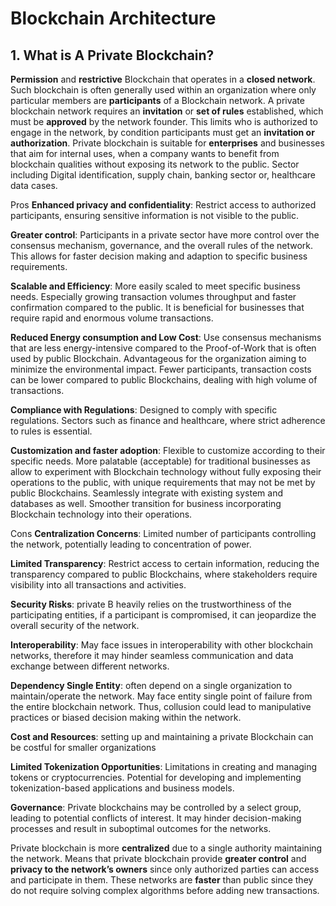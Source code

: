 # Blockchain Architecture
## 1. What is A Private Blockchain?

**Permission** and **restrictive** Blockchain that operates in a **closed network**. Such blockchain is often generally used within an organization where only particular members are **participants** of a Blockchain network. A private blockchain network requires an **invitation** or **set of rules** established, which must be **approved** by the network founder. This limits who is authorized to engage in the network, by condition participants must get an **invitation or authorization**. Private blockchain is suitable for **enterprises** and businesses that aim for internal uses, when a company wants to benefit from blockchain qualities without exposing its network to the public. Sector including Digital identification, supply chain, banking sector or, healthcare data cases. 

Pros
**Enhanced privacy and confidentiality**: Restrict access to authorized participants, ensuring sensitive information is not visible to the public.

**Greater control**: Participants in a private sector have more control over the consensus mechanism, governance, and the overall rules of the network. This allows for faster decision making and adaption to specific business requirements.

**Scalable and Efficiency**: More easily scaled to meet specific business needs. Especially growing transaction volumes throughput and faster confirmation compared to the public. It is beneficial for businesses that require rapid and enormous volume transactions.

**Reduced Energy consumption and Low Cost**: Use consensus mechanisms that are less energy-intensive compared to the Proof-of-Work that is often used by public Blockchain. Advantageous for the organization aiming to minimize the environmental impact. Fewer participants, transaction costs can be lower compared to public Blockchains, dealing with high volume of transactions.

**Compliance with Regulations**: Designed to comply with specific regulations. Sectors such as finance and healthcare, where strict adherence to rules is essential.

**Customization and faster adoption**: Flexible to customize according to their specific needs. More palatable (acceptable) for traditional businesses as allow to experiment with Blockchain technology without fully exposing their operations to the public, with unique requirements that may not be met by public Blockchains. Seamlessly integrate with existing system and databases as well. Smoother transition for business incorporating Blockchain technology into their operations.

Cons
**Centralization Concerns**: Limited number of participants controlling the network, potentially leading to concentration of power.

**Limited Transparency**: Restrict access to certain information, reducing the transparency compared to public Blockchains, where stakeholders require visibility into all transactions and activities.

**Security Risks**: private B heavily relies on the trustworthiness of the participating entities, if a participant is compromised, it can jeopardize the overall security of the network.

**Interoperability**: May face issues in interoperability with other blockchain networks, therefore it may hinder seamless communication and data exchange between different networks.

**Dependency Single Entity**: often depend on a single organization to maintain/operate the network. May face entity single point of failure from the entire blockchain network. Thus, collusion could lead to manipulative practices or biased decision making within the network. 

**Cost and Resources**: setting up and maintaining a private Blockchain can be costful for smaller organizations

**Limited Tokenization Opportunities**: Limitations in creating and managing tokens or cryptocurrencies. Potential for developing and implementing tokenization-based applications and business models.

**Governance**: Private blockchains may be controlled by a select group, leading to potential conflicts of interest. It may hinder decision-making processes and result in suboptimal outcomes for the networks.

Private blockchain is more **centralized** due to a single authority maintaining the network. Means that private blockchain provide **greater control** and **privacy to the network’s owners** since only authorized parties can access and participate in them. These networks are **faster** than public since they do not require solving complex algorithms before adding new transactions.
